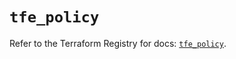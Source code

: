 # `tfe_policy`

Refer to the Terraform Registry for docs: [`tfe_policy`](https://registry.terraform.io/providers/hashicorp/tfe/0.68.1/docs/resources/policy).
